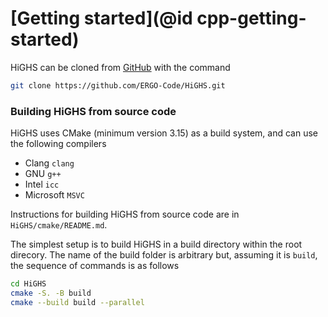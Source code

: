 # [Getting started](@id cpp-getting-started)

HiGHS can be cloned from [GitHub](https://github.com/ERGO-Code/HiGHS) with the command

``` bash
git clone https://github.com/ERGO-Code/HiGHS.git
```

### Building HiGHS from source code


HiGHS uses CMake (minimum version 3.15) as a build system, and can use the following compilers

- Clang ` clang `
- GNU ` g++ `
- Intel ` icc `
- Microsoft ` MSVC `

Instructions for building HiGHS from source code are in `HiGHS/cmake/README.md`.

The simplest setup is to build HiGHS in a build directory within the root direcory. The
name of the build folder is arbitrary but, assuming it is `build`,
the sequence of commands is as follows

``` bash
cd HiGHS
cmake -S. -B build 
cmake --build build --parallel
```